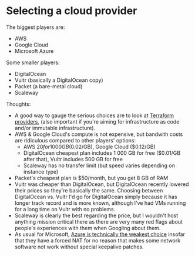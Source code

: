 Selecting a cloud provider
==========================

The biggest players are:

- AWS
- Google Cloud
- Microsoft Azure

Some smaller players:

- DigitalOcean
- Vultr (basically a DigitalOcean copy)
- Packet (a bare-metal cloud)
- Scaleway

Thoughts:

- A good way to gauge the serious choices are to look at [Terraform providers](https://www.terraform.io/docs/providers/),
  (also important if you're aiming for infrastructure as code and/or immutable infrastructure).
- AWS & Google Cloud's compute is not expensive, but bandwith costs are ridiculous compared to other players' options:
	* AWS $20 for 1 000 GB ($0.02/GB), Google Cloud ($0.12/GB)
	* DigitalOcean cheapest plan includes 1 000 GB for free ($0.01/GB after that), Vultr includes 500 GB for free
	* Scaleway has no transfer limit (but speed varies depending on instance type)
- Packet's cheapest plan is $50/month, but you get 8 GB of RAM
- Vultr was cheaper than DigitalOcean, but DigitalOcean recently lowered their prices so they're basically the same.
  Choosing between DigitalOcean vs. Vultr I'd go for DigitalOcean simply because it has longer track record and is more known,
  although I've had VMs running for a long time on Vultr with no problems.
- Scaleway is clearly the best regarding the price, but I wouldn't host anything mission critical there as there are
  very many red flags about people's experiences with them when Googling about them.
- As usual for Microsoft, [Azure is technically the weakest choice](https://joonas.fi/2017/01/23/microsoft-azures-networking-is-fundamentally-broken/)
  insofar that they have a forced NAT for no reason that makes some network software not work without special keepalive patches.
